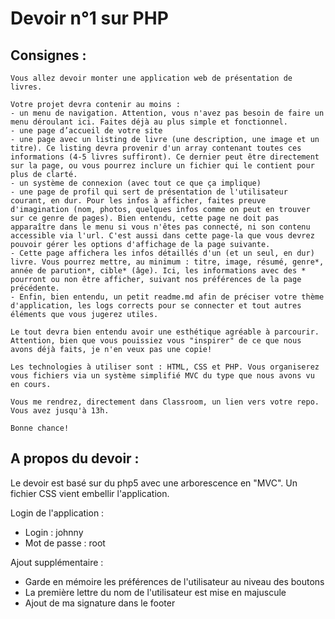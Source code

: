 # Devoir n°1 sur PHP
## Consignes :
```
Vous allez devoir monter une application web de présentation de livres.

Votre projet devra contenir au moins :
- un menu de navigation. Attention, vous n'avez pas besoin de faire un menu déroulant ici. Faites déjà au plus simple et fonctionnel.
- une page d’accueil de votre site
- une page avec un listing de livre (une description, une image et un titre). Ce listing devra provenir d'un array contenant toutes ces informations (4-5 livres suffiront). Ce dernier peut être directement sur la page, ou vous pourrez inclure un fichier qui le contient pour plus de clarté.
- un système de connexion (avec tout ce que ça implique)
- une page de profil qui sert de présentation de l'utilisateur courant, en dur. Pour les infos à afficher, faites preuve d'imagination (nom, photos, quelques infos comme on peut en trouver sur ce genre de pages). Bien entendu, cette page ne doit pas apparaître dans le menu si vous n'êtes pas connecté, ni son contenu accessible via l'url. C'est aussi dans cette page-la que vous devrez pouvoir gérer les options d'affichage de la page suivante.
- Cette page affichera les infos détaillés d'un (et un seul, en dur) livre. Vous pourrez mettre, au minimum : titre, image, résumé, genre*, année de parution*, cible* (âge). Ici, les informations avec des * pourront ou non être afficher, suivant nos préférences de la page précédente.
- Enfin, bien entendu, un petit readme.md afin de préciser votre thème d'application, les logs corrects pour se connecter et tout autres éléments que vous jugerez utiles.

Le tout devra bien entendu avoir une esthétique agréable à parcourir.
Attention, bien que vous pouissiez vous "inspirer" de ce que nous avons déjà faits, je n'en veux pas une copie!

Les technologies à utiliser sont : HTML, CSS et PHP. Vous organiserez vous fichiers via un système simplifié MVC du type que nous avons vu en cours.

Vous me rendrez, directement dans Classroom, un lien vers votre repo. Vous avez jusqu'à 13h.

Bonne chance!
```
## A propos du devoir :

Le devoir est basé sur du php5 avec une arborescence en "MVC". Un fichier CSS vient embellir l'application.

Login de l'application :
- Login : johnny
- Mot de passe : root

Ajout supplémentaire :
- Garde en mémoire les préférences de l'utilisateur au niveau des boutons
- La première lettre du nom de l'utilisateur est mise en majuscule
- Ajout de ma signature dans le footer
